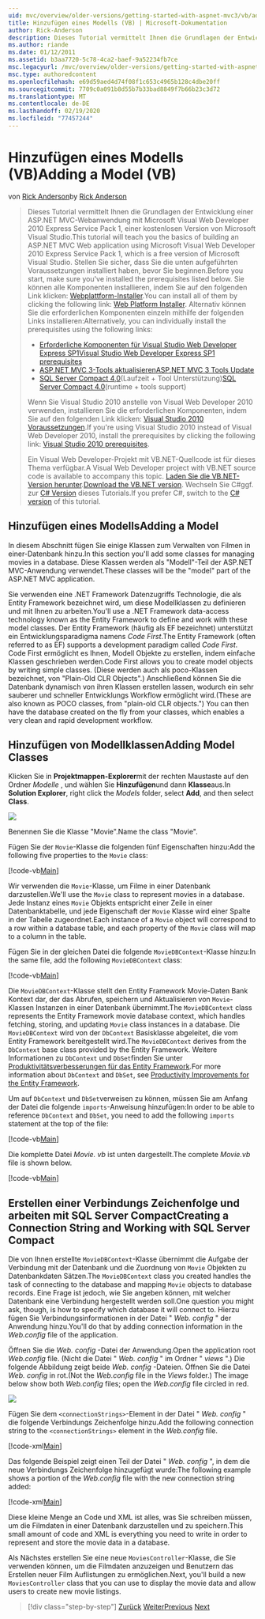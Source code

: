 ```yaml
---
uid: mvc/overview/older-versions/getting-started-with-aspnet-mvc3/vb/adding-a-model
title: Hinzufügen eines Modells (VB) | Microsoft-Dokumentation
author: Rick-Anderson
description: Dieses Tutorial vermittelt Ihnen die Grundlagen der Entwicklung einer ASP.NET MVC-Webanwendung mithilfe von Microsoft Visual Web Developer 2010 Express Service Pack 1.
ms.author: riande
ms.date: 01/12/2011
ms.assetid: b3aa7720-5c78-4ca2-baef-9a52234fb7ce
msc.legacyurl: /mvc/overview/older-versions/getting-started-with-aspnet-mvc3/vb/adding-a-model
msc.type: authoredcontent
ms.openlocfilehash: e69d59aed4d74f08f1c653c4965b128c4dbe20ff
ms.sourcegitcommit: 7709c0a091b8d55b7b33bad8849f7b66b23c3d72
ms.translationtype: MT
ms.contentlocale: de-DE
ms.lasthandoff: 02/19/2020
ms.locfileid: "77457244"
---
```

# <a name="adding-a-model-vb"></a><span data-ttu-id="3e933-103">Hinzufügen eines Modells (VB)</span><span class="sxs-lookup"><span data-stu-id="3e933-103">Adding a Model (VB)</span></span>

<span data-ttu-id="3e933-104">von [Rick Anderson](https://twitter.com/RickAndMSFT)</span><span class="sxs-lookup"><span data-stu-id="3e933-104">by [Rick Anderson](https://twitter.com/RickAndMSFT)</span></span>

> <span data-ttu-id="3e933-105">Dieses Tutorial vermittelt Ihnen die Grundlagen der Entwicklung einer ASP.NET MVC-Webanwendung mit Microsoft Visual Web Developer 2010 Express Service Pack 1, einer kostenlosen Version von Microsoft Visual Studio.</span><span class="sxs-lookup"><span data-stu-id="3e933-105">This tutorial will teach you the basics of building an ASP.NET MVC Web application using Microsoft Visual Web Developer 2010 Express Service Pack 1, which is a free version of Microsoft Visual Studio.</span></span> <span data-ttu-id="3e933-106">Stellen Sie sicher, dass Sie die unten aufgeführten Voraussetzungen installiert haben, bevor Sie beginnen.</span><span class="sxs-lookup"><span data-stu-id="3e933-106">Before you start, make sure you've installed the prerequisites listed below.</span></span> <span data-ttu-id="3e933-107">Sie können alle Komponenten installieren, indem Sie auf den folgenden Link klicken: [Webplattform-Installer](https://www.microsoft.com/web/gallery/install.aspx?appid=VWD2010SP1Pack).</span><span class="sxs-lookup"><span data-stu-id="3e933-107">You can install all of them by clicking the following link: [Web Platform Installer](https://www.microsoft.com/web/gallery/install.aspx?appid=VWD2010SP1Pack).</span></span> <span data-ttu-id="3e933-108">Alternativ können Sie die erforderlichen Komponenten einzeln mithilfe der folgenden Links installieren:</span><span class="sxs-lookup"><span data-stu-id="3e933-108">Alternatively, you can individually install the prerequisites using the following links:</span></span>
> 
> - [<span data-ttu-id="3e933-109">Erforderliche Komponenten für Visual Studio Web Developer Express SP1</span><span class="sxs-lookup"><span data-stu-id="3e933-109">Visual Studio Web Developer Express SP1 prerequisites</span></span>](https://www.microsoft.com/web/gallery/install.aspx?appid=VWD2010SP1Pack)
> - [<span data-ttu-id="3e933-110">ASP.NET MVC 3-Tools aktualisieren</span><span class="sxs-lookup"><span data-stu-id="3e933-110">ASP.NET MVC 3 Tools Update</span></span>](https://www.microsoft.com/web/gallery/install.aspx?appsxml=&amp;appid=MVC3)
> - <span data-ttu-id="3e933-111">[SQL Server Compact 4,0](https://www.microsoft.com/web/gallery/install.aspx?appid=SQLCE;SQLCEVSTools_4_0)(Laufzeit + Tool Unterstützung)</span><span class="sxs-lookup"><span data-stu-id="3e933-111">[SQL Server Compact 4.0](https://www.microsoft.com/web/gallery/install.aspx?appid=SQLCE;SQLCEVSTools_4_0)(runtime + tools support)</span></span>
> 
> <span data-ttu-id="3e933-112">Wenn Sie Visual Studio 2010 anstelle von Visual Web Developer 2010 verwenden, installieren Sie die erforderlichen Komponenten, indem Sie auf den folgenden Link klicken: [Visual Studio 2010 Voraussetzungen](https://www.microsoft.com/web/gallery/install.aspx?appsxml=&amp;appid=VS2010SP1Pack).</span><span class="sxs-lookup"><span data-stu-id="3e933-112">If you're using Visual Studio 2010 instead of Visual Web Developer 2010, install the prerequisites by clicking the following link: [Visual Studio 2010 prerequisites](https://www.microsoft.com/web/gallery/install.aspx?appsxml=&amp;appid=VS2010SP1Pack).</span></span>
> 
> <span data-ttu-id="3e933-113">Ein Visual Web Developer-Projekt mit VB.NET-Quellcode ist für dieses Thema verfügbar.</span><span class="sxs-lookup"><span data-stu-id="3e933-113">A Visual Web Developer project with VB.NET source code is available to accompany this topic.</span></span> <span data-ttu-id="3e933-114">[Laden Sie die VB.NET-Version herunter](https://code.msdn.microsoft.com/Introduction-to-MVC-3-10d1b098).</span><span class="sxs-lookup"><span data-stu-id="3e933-114">[Download the VB.NET version](https://code.msdn.microsoft.com/Introduction-to-MVC-3-10d1b098).</span></span> <span data-ttu-id="3e933-115">Wechseln Sie C#ggf. zur [ C# Version](../cs/adding-a-model.md) dieses Tutorials.</span><span class="sxs-lookup"><span data-stu-id="3e933-115">If you prefer C#, switch to the [C# version](../cs/adding-a-model.md) of this tutorial.</span></span>

## <a name="adding-a-model"></a><span data-ttu-id="3e933-116">Hinzufügen eines Modells</span><span class="sxs-lookup"><span data-stu-id="3e933-116">Adding a Model</span></span>

<span data-ttu-id="3e933-117">In diesem Abschnitt fügen Sie einige Klassen zum Verwalten von Filmen in einer-Datenbank hinzu.</span><span class="sxs-lookup"><span data-stu-id="3e933-117">In this section you'll add some classes for managing movies in a database.</span></span> <span data-ttu-id="3e933-118">Diese Klassen werden als "Modell"-Teil der ASP.NET MVC-Anwendung verwendet.</span><span class="sxs-lookup"><span data-stu-id="3e933-118">These classes will be the "model" part of the ASP.NET MVC application.</span></span>

<span data-ttu-id="3e933-119">Sie verwenden eine .NET Framework Datenzugriffs Technologie, die als Entity Framework bezeichnet wird, um diese Modellklassen zu definieren und mit Ihnen zu arbeiten.</span><span class="sxs-lookup"><span data-stu-id="3e933-119">You'll use a .NET Framework data-access technology known as the Entity Framework to define and work with these model classes.</span></span> <span data-ttu-id="3e933-120">Der Entity Framework (häufig als EF bezeichnet) unterstützt ein Entwicklungsparadigma namens *Code First*.</span><span class="sxs-lookup"><span data-stu-id="3e933-120">The Entity Framework (often referred to as EF) supports a development paradigm called *Code First*.</span></span> <span data-ttu-id="3e933-121">Code First ermöglicht es Ihnen, Modell Objekte zu erstellen, indem einfache Klassen geschrieben werden.</span><span class="sxs-lookup"><span data-stu-id="3e933-121">Code First allows you to create model objects by writing simple classes.</span></span> <span data-ttu-id="3e933-122">(Diese werden auch als poco-Klassen bezeichnet, von "Plain-Old CLR Objects".) Anschließend können Sie die Datenbank dynamisch von ihren Klassen erstellen lassen, wodurch ein sehr sauberer und schneller Entwicklungs Workflow ermöglicht wird.</span><span class="sxs-lookup"><span data-stu-id="3e933-122">(These are also known as POCO classes, from "plain-old CLR objects.") You can then have the database created on the fly from your classes, which enables a very clean and rapid development workflow.</span></span>

## <a name="adding-model-classes"></a><span data-ttu-id="3e933-123">Hinzufügen von Modellklassen</span><span class="sxs-lookup"><span data-stu-id="3e933-123">Adding Model Classes</span></span>

<span data-ttu-id="3e933-124">Klicken Sie in **Projektmappen-Explorer**mit der rechten Maustaste auf den Ordner *Modelle* , und wählen Sie **Hinzufügen**und dann **Klasse**aus.</span><span class="sxs-lookup"><span data-stu-id="3e933-124">In **Solution Explorer**, right click the *Models* folder, select **Add**, and then select **Class**.</span></span>

![](adding-a-model/_static/image1.png)

<span data-ttu-id="3e933-125">Benennen Sie die Klasse "Movie".</span><span class="sxs-lookup"><span data-stu-id="3e933-125">Name the class "Movie".</span></span>

<span data-ttu-id="3e933-126">Fügen Sie der `Movie`-Klasse die folgenden fünf Eigenschaften hinzu:</span><span class="sxs-lookup"><span data-stu-id="3e933-126">Add the following five properties to the `Movie` class:</span></span>

[!code-vb[Main](adding-a-model/samples/sample1.vb)]

<span data-ttu-id="3e933-127">Wir verwenden die `Movie`-Klasse, um Filme in einer Datenbank darzustellen.</span><span class="sxs-lookup"><span data-stu-id="3e933-127">We'll use the `Movie` class to represent movies in a database.</span></span> <span data-ttu-id="3e933-128">Jede Instanz eines `Movie` Objekts entspricht einer Zeile in einer Datenbanktabelle, und jede Eigenschaft der `Movie` Klasse wird einer Spalte in der Tabelle zugeordnet.</span><span class="sxs-lookup"><span data-stu-id="3e933-128">Each instance of a `Movie` object will correspond to a row within a database table, and each property of the `Movie` class will map to a column in the table.</span></span>

<span data-ttu-id="3e933-129">Fügen Sie in der gleichen Datei die folgende `MovieDBContext`-Klasse hinzu:</span><span class="sxs-lookup"><span data-stu-id="3e933-129">In the same file, add the following `MovieDBContext` class:</span></span>

[!code-vb[Main](adding-a-model/samples/sample2.vb)]

<span data-ttu-id="3e933-130">Die `MovieDBContext`-Klasse stellt den Entity Framework Movie-Daten Bank Kontext dar, der das Abrufen, speichern und Aktualisieren von `Movie`-Klassen Instanzen in einer Datenbank übernimmt.</span><span class="sxs-lookup"><span data-stu-id="3e933-130">The `MovieDBContext` class represents the Entity Framework movie database context, which handles fetching, storing, and updating `Movie` class instances in a database.</span></span> <span data-ttu-id="3e933-131">Die `MovieDBContext` wird von der `DbContext` Basisklasse abgeleitet, die vom Entity Framework bereitgestellt wird.</span><span class="sxs-lookup"><span data-stu-id="3e933-131">The `MovieDBContext` derives from the `DbContext` base class provided by the Entity Framework.</span></span> <span data-ttu-id="3e933-132">Weitere Informationen zu `DbContext` und `DbSet`finden Sie unter [Produktivitätsverbesserungen für das Entity Framework](https://blogs.msdn.com/b/efdesign/archive/2010/06/21/productivity-improvements-for-the-entity-framework.aspx?wa=wsignin1.0).</span><span class="sxs-lookup"><span data-stu-id="3e933-132">For more information about `DbContext` and `DbSet`, see [Productivity Improvements for the Entity Framework](https://blogs.msdn.com/b/efdesign/archive/2010/06/21/productivity-improvements-for-the-entity-framework.aspx?wa=wsignin1.0).</span></span>

<span data-ttu-id="3e933-133">Um auf `DbContext` und `DbSet`verweisen zu können, müssen Sie am Anfang der Datei die folgende `imports`-Anweisung hinzufügen:</span><span class="sxs-lookup"><span data-stu-id="3e933-133">In order to be able to reference `DbContext` and `DbSet`, you need to add the following `imports` statement at the top of the file:</span></span>

[!code-vb[Main](adding-a-model/samples/sample3.vb)]

<span data-ttu-id="3e933-134">Die komplette Datei *Movie. vb* ist unten dargestellt.</span><span class="sxs-lookup"><span data-stu-id="3e933-134">The complete *Movie.vb* file is shown below.</span></span>

[!code-vb[Main](adding-a-model/samples/sample4.vb)]

## <a name="creating-a-connection-string-and-working-with-sql-server-compact"></a><span data-ttu-id="3e933-135">Erstellen einer Verbindungs Zeichenfolge und arbeiten mit SQL Server Compact</span><span class="sxs-lookup"><span data-stu-id="3e933-135">Creating a Connection String and Working with SQL Server Compact</span></span>

<span data-ttu-id="3e933-136">Die von Ihnen erstellte `MovieDBContext`-Klasse übernimmt die Aufgabe der Verbindung mit der Datenbank und die Zuordnung von `Movie` Objekten zu Datenbankdaten Sätzen.</span><span class="sxs-lookup"><span data-stu-id="3e933-136">The `MovieDBContext` class you created handles the task of connecting to the database and mapping `Movie` objects to database records.</span></span> <span data-ttu-id="3e933-137">Eine Frage ist jedoch, wie Sie angeben können, mit welcher Datenbank eine Verbindung hergestellt werden soll.</span><span class="sxs-lookup"><span data-stu-id="3e933-137">One question you might ask, though, is how to specify which database it will connect to.</span></span> <span data-ttu-id="3e933-138">Hierzu fügen Sie Verbindungsinformationen in der Datei " *Web. config* " der Anwendung hinzu.</span><span class="sxs-lookup"><span data-stu-id="3e933-138">You'll do that by adding connection information in the *Web.config* file of the application.</span></span>

<span data-ttu-id="3e933-139">Öffnen Sie die *Web. config* -Datei der Anwendung.</span><span class="sxs-lookup"><span data-stu-id="3e933-139">Open the application root *Web.config* file.</span></span> <span data-ttu-id="3e933-140">(Nicht die Datei " *Web. config* " im Ordner " *views* ".) Die folgende Abbildung zeigt beide *Web. config* -Dateien. Öffnen Sie die Datei *Web. config* in rot.</span><span class="sxs-lookup"><span data-stu-id="3e933-140">(Not the *Web.config* file in the *Views* folder.) The image below show both *Web.config* files; open the *Web.config* file circled in red.</span></span>

![](adding-a-model/_static/image2.png)

<span data-ttu-id="3e933-141">Fügen Sie dem `<connectionStrings>`-Element in der Datei " *Web. config* " die folgende Verbindungs Zeichenfolge hinzu.</span><span class="sxs-lookup"><span data-stu-id="3e933-141">Add the following connection string to the `<connectionStrings>` element in the *Web.config* file.</span></span>

[!code-xml[Main](adding-a-model/samples/sample5.xml)]

<span data-ttu-id="3e933-142">Das folgende Beispiel zeigt einen Teil der Datei " *Web. config* ", in dem die neue Verbindungs Zeichenfolge hinzugefügt wurde:</span><span class="sxs-lookup"><span data-stu-id="3e933-142">The following example shows a portion of the *Web.config* file with the new connection string added:</span></span>

[!code-xml[Main](adding-a-model/samples/sample6.xml)]

<span data-ttu-id="3e933-143">Diese kleine Menge an Code und XML ist alles, was Sie schreiben müssen, um die Filmdaten in einer Datenbank darzustellen und zu speichern.</span><span class="sxs-lookup"><span data-stu-id="3e933-143">This small amount of code and XML is everything you need to write in order to represent and store the movie data in a database.</span></span>

<span data-ttu-id="3e933-144">Als Nächstes erstellen Sie eine neue `MoviesController`-Klasse, die Sie verwenden können, um die Filmdaten anzuzeigen und Benutzern das Erstellen neuer Film Auflistungen zu ermöglichen.</span><span class="sxs-lookup"><span data-stu-id="3e933-144">Next, you'll build a new `MoviesController` class that you can use to display the movie data and allow users to create new movie listings.</span></span>

> [!div class="step-by-step"]
> <span data-ttu-id="3e933-145">[Zurück](adding-a-view.md)
> [Weiter](accessing-your-models-data-from-a-controller.md)</span><span class="sxs-lookup"><span data-stu-id="3e933-145">[Previous](adding-a-view.md)
[Next](accessing-your-models-data-from-a-controller.md)</span></span>
